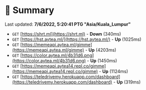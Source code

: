 # 📖 Summary
Last updated: **7/6/2022, 5:20:41 PTG "Asia/Kuala_Lumpur"**

- `GET` [https://shrt.ml](https://shrt.ml) - **Down** (340ms)
- `GET` [https://hst.aytea.ml/](https://hst.aytea.ml/) - **Up** (1025ms)
- `GET` [https://memeapi.aytea.ml/gimme](https://memeapi.aytea.ml/gimme) - **Up** (4203ms)
- `GET` [https://color.aytea.ml/4b31d6.png](https://color.aytea.ml/4b31d6.png) - **Up** (1450ms)
- `GET` [https://memeapi.aytea14.repl.co/gimme](https://memeapi.aytea14.repl.co/gimme) - **Up** (1124ms)
- `GET` [https://teledrivemy.herokuapp.com/dashboard](https://teledrivemy.herokuapp.com/dashboard) - **Up** (319ms)
